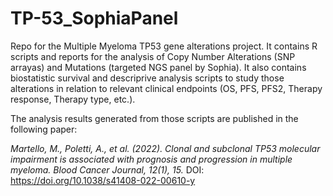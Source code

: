 # TP-53_SophiaPanel
Repo for the Multiple Myeloma TP53 gene alterations project. 
It contains R scripts and reports for the analysis of Copy Number Alterations (SNP arrayas) and Mutations (targeted NGS panel by Sophia).
It also contains biostatistic survival and descriprive analysis scripts to study those alterations in relation to relevant clinical endpoints (OS, PFS, PFS2, Therapy response, Therapy type, etc.).

The analysis results generated from those scripts are published in the following paper:

*Martello, M., Poletti, A., et al. (2022). Clonal and subclonal TP53 molecular impairment is associated with prognosis and progression in multiple myeloma. Blood Cancer Journal, 12(1), 15.*
DOI: https://doi.org/10.1038/s41408-022-00610-y

